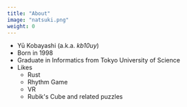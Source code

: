 ```yaml
---
title: "About"
image: "natsuki.png"
weight: 0
---
```


* Yū Kobayashi (a.k.a. *kb10uy*)
* Born in 1998
* Graduate in Informatics from Tokyo University of Science
* Likes
    - Rust
    - Rhythm Game
    - VR
    - Rubik's Cube and related puzzles
